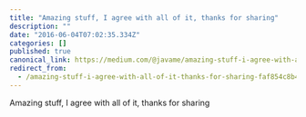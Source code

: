 ```yaml
---
title: "Amazing stuff, I agree with all of it, thanks for sharing"
description: ""
date: "2016-06-04T07:02:35.334Z"
categories: []
published: true
canonical_link: https://medium.com/@javame/amazing-stuff-i-agree-with-all-of-it-thanks-for-sharing-faf854c8b4c5
redirect_from:
  - /amazing-stuff-i-agree-with-all-of-it-thanks-for-sharing-faf854c8b4c5
---
```


Amazing stuff, I agree with all of it, thanks for sharing
